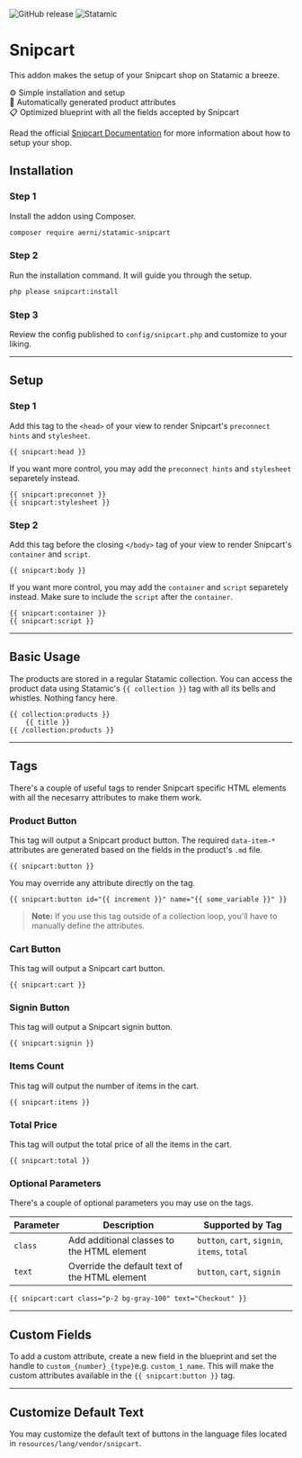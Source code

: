 ![GitHub release](https://flat.badgen.net/github/release/aerni/statamic-snipcart)
![Statamic](https://flat.badgen.net/badge/Statamic/3.0+/FF269E)

# Snipcart
This addon makes the setup of your Snipcart shop on Statamic a breeze.

⚙️ Simple installation and setup    
🛒 Automatically generated product attributes  
📋 Optimized blueprint with all the fields accepted by Snipcart

Read the official [Snipcart Documentation](https://docs.snipcart.com/v3/) for more information about how to setup your shop.

## Installation

### Step 1

Install the addon using Composer.

```bash
composer require aerni/statamic-snipcart
```

### Step 2

Run the installation command. It will guide you through the setup.

```bash
php please snipcart:install
```

### Step 3

Review the config published to `config/snipcart.php` and customize to your liking.

***

## Setup

### Step 1

Add this tag to the `<head>` of your view to render Snipcart's `preconnect hints` and `stylesheet`.

```template
{{ snipcart:head }}
```

If you want more control, you may add the `preconnect hints` and `stylesheet` separetely instead.

```template
{{ snipcart:preconnet }}
{{ snipcart:stylesheet }}
```

### Step 2

Add this tag before the closing `</body>` tag of your view to render Snipcart's `container` and `script`.

```template
{{ snipcart:body }}
```

If you want more control, you may add the `container` and `script` separetely instead. Make sure to include the `script` after the `container`.

```template
{{ snipcart:container }}
{{ snipcart:script }}
```

***

## Basic Usage

The products are stored in a regular Statamic collection. You can access the product data using Statamic's `{{ collection }}` tag with all its bells and whistles. Nothing fancy here.

```template
{{ collection:products }}
    {{ title }}
{{ /collection:products }}
```

***

## Tags

There's a couple of useful tags to render Snipcart specific HTML elements with all the necesarry attributes to make them work.

### Product Button

This tag will output a Snipcart product button. The required `data-item-*` attributes are generated based on the fields in the product's `.md` file.

```template
{{ snipcart:button }}
```

You may override any attribute directly on the tag.

```template
{{ snipcart:button id="{{ increment }}" name="{{ some_variable }}" }}
```

>**Note:** If you use this tag outside of a collection loop, you'll have to manually define the attributes.

### Cart Button

This tag will output a Snipcart cart button.

```template
{{ snipcart:cart }}
```

### Signin Button

This tag will output a Snipcart signin button.

```template
{{ snipcart:signin }}
```

### Items Count

This tag will output the number of items in the cart.

```template
{{ snipcart:items }}
```

### Total Price

This tag will output the total price of all the items in the cart.

```template
{{ snipcart:total }}
```

### Optional Parameters

There's a couple of optional parameters you may use on the tags.

| Parameter | Description | Supported by Tag |
|-----------|-------------|--------------|
`class` | Add additional classes to the HTML element | `button`, `cart`, `signin`, `items`, `total`
`text`  | Override the default text of the HTML element | `button`, `cart`, `signin`

```template
{{ snipcart:cart class="p-2 bg-gray-100" text="Checkout" }}
```

***

## Custom Fields
To add a custom attribute, create a new field in the blueprint and set the handle to `custom_{number}_{type}`e.g. `custom_1_name`. This will make the custom attributes available in the `{{ snipcart:button }}` tag.

***

## Customize Default Text

You may customize the default text of buttons in the language files located in `resources/lang/vendor/snipcart`.
